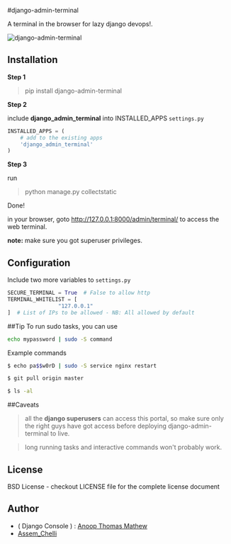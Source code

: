 #django-admin-terminal

A terminal in the browser for lazy django devops!.

![django-admin-terminal](https://raw.githubusercontent.com/assem-ch/django-admin-terminal/master/django-admin-terminal/static/images/screenshot.png)


## Installation

**Step 1**
> pip install django-admin-terminal

**Step 2**

include __django_admin_terminal__ into INSTALLED_APPS ```settings.py```

```python
INSTALLED_APPS = (
    # add to the existing apps
    'django_admin_terminal'
)
```

**Step 3**

run
> python manage.py collectstatic

Done!

in your browser, goto http://127.0.0.1:8000/admin/terminal/ to access the web terminal.

**note:** make sure you got superuser privileges.


## Configuration

Include two more variables to ```settings.py```

```python
SECURE_TERMINAL = True  # False to allow http
TERMINAL_WHITELIST = [
                "127.0.0.1"
]  # List of IPs to be allowed - NB: All allowed by default
```


##Tip
To run sudo tasks, you can use

```bash
echo mypassword | sudo -S command
```

Example commands 
```bash
$ echo pa$$w0rD | sudo -S service nginx restart

$ git pull origin master

$ ls -al
```

##Caveats

> all the **django superusers** can access this portal, so make sure only the right guys have got access before deploying django-admin-terminal to live.

> long running tasks and interactive commands won't probably work.


## License

BSD License - checkout LICENSE file for the complete license document


## Author
- ( Django Console ) : [Anoop Thomas Mathew](https://twitter.com/atmb4u "atmb4u") 
- [Assem_Chelli](https://github.com/assem-ch "assem-ch") 
